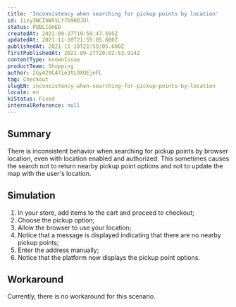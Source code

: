 ```yaml
---
title: 'Inconsistency when searching for pickup points by location'
id: 1izy3WCIhWVsLY7b9HOJUl
status: PUBLISHED
createdAt: 2021-09-27T19:59:47.595Z
updatedAt: 2021-11-10T21:55:05.600Z
publishedAt: 2021-11-10T21:55:05.600Z
firstPublishedAt: 2021-09-27T20:02:53.914Z
contentType: knownIssue
productTeam: Shopping
author: 2Gy429C47ie3tL9XUEjeFL
tag: Checkout
slugEN: inconsistency-when-searching-for-pickup-points-by-location
locale: en
kiStatus: Fixed
internalReference: null
---
```


## Summary

There is inconsistent behavior when searching for pickup points by browser location, even with location enabled and authorized. This sometimes causes the search not to return nearby pickup point options and not to update the map with the user's location.

## Simulation

1. In your store, add items to the cart and proceed to checkout;
2. Choose the pickup option;
3. Allow the browser to use your location;
4. Notice that a message is displayed indicating that there are no nearby pickup points;
5. Enter the address manually;
6. Notice that the platform now displays the pickup point options.


## Workaround

Currently, there is no workaround for this scenario.

